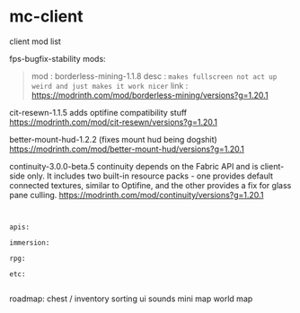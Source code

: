 # mc-client

client mod list




fps-bugfix-stability mods:

> mod : borderless-mining-1.1.8
> desc : ```makes fullscreen not act up weird and just makes it work nicer```
> link : https://modrinth.com/mod/borderless-mining/versions?g=1.20.1

cit-resewn-1.1.5
adds optifine compatibility stuff
https://modrinth.com/mod/cit-resewn/versions?g=1.20.1

better-mount-hud-1.2.2
(fixes mount hud being dogshit)
https://modrinth.com/mod/better-mount-hud/versions?g=1.20.1

continuity-3.0.0-beta.5
continuity depends on the Fabric API and is client-side only. It includes two built-in resource packs - one provides default connected textures, similar to Optifine, and the other provides a fix for glass pane culling.
https://modrinth.com/mod/continuity/versions?g=1.20.1


```


apis:

immersion:

rpg:

etc:


```
roadmap:
chest / inventory sorting
ui sounds
mini map
world map
```
